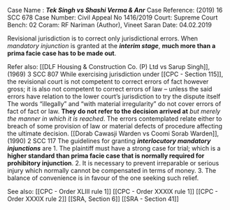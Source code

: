 Case Name : ***Tek Singh vs Shashi Verma & Anr***
Case Reference: (2019) 16 SCC 678
Case Number: Civil Appeal No 1416/2019
Court: Supreme Court
Bench: 02
Coram: RF Nariman (Author), Vineet Saran
Date: 04.02.2019

Revisional jurisdiction is to correct only jurisdictional errors.
When *mandatory injunction* is granted at the ***interim stage***, **much more than a prima facie case has to be made out**.

Refer also:
[[DLF Housing & Construction Co. (P) Ltd vs Sarup Singh]], (1969) 3 SCC 807
	While exercising jurisdiction under [[CPC - Section 115]], the revisional court is not competent to correct errors of fact however gross; it is also not competent to correct errors of law – unless the said errors have relation to the lower court’s jurisdiction to try the dispute itself
	The words “illegally” and “with material irregularity” do not cover errors of fact of fact or law. **They do not refer to the decision arrived at** *but merely the manner in which it is reached*. The errors contemplated relate either to breach of some provision of law or material defects of procedure affecting the ultimate decision.
[[Dorab Cawasji Warden vs Coomi Sorab Warden]], (1990) 2 SCC 117
	The guidelines for granting ***interlocutory mandatory injunctions*** are
		1. The plaintiff must have a strong case for trial; which is a **higher standard than prima facie case that is normally required for prohibitory injunction**.
		2. It is necessary to prevent irreparable or serious injury which normally cannot be compensated in terms of money.
		3. The balance of convenience is in favour of the one seeking such relief.

See also:
[[CPC - Order XLIII rule 1]]
[[CPC - Order XXXIX rule 1]]
[[CPC - Order XXXIX rule 2]]
[[SRA, Section 6]]
[[SRA - Section 41]]
